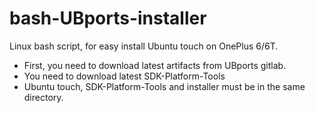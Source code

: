 # bash-UBports-installer
Linux bash script, for easy install Ubuntu touch on OnePlus 6/6T.
- First, you need to download latest artifacts from UBports gitlab.
- You need to download latest SDK-Platform-Tools
- Ubuntu touch, SDK-Platform-Tools and installer must be in the same directory.
